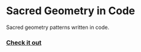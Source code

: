 
# Sacred Geometry in Code

Sacred geometry patterns written in code.

### [Check it out](https://pamblam.github.io/sacred-geometry-in-code/)


